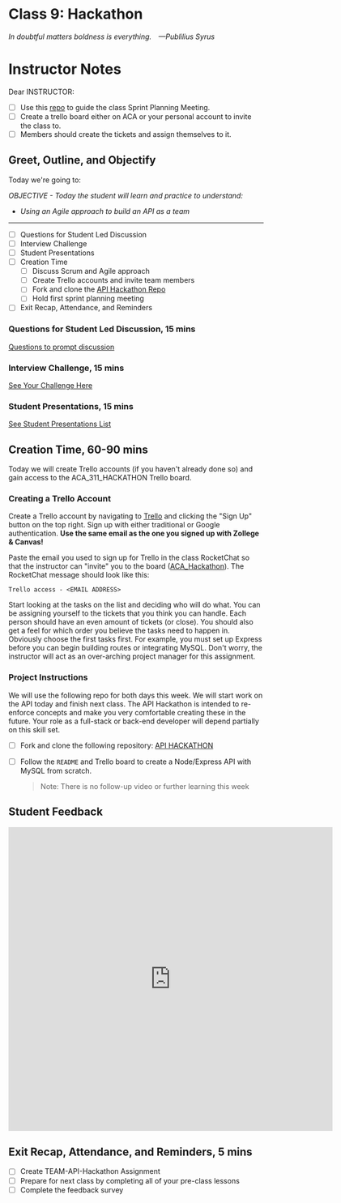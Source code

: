 # Class 9: Hackathon

*In doubtful matters boldness is everything. —Publilius Syrus*

<!-- ! HIDE FROM STUDENT; INSTRUCTOR ONLY CONTENT -->
<!-- ## Instructor Only Content - HIDE FROM STUDENTS -->
# Instructor Notes

Dear INSTRUCTOR:

- [ ] Use this [repo](https://github.com/AustinCodingAcademy/311_wk5_both_api_hackathon) to guide the class Sprint Planning Meeting.
- [ ] Create a trello board either on ACA or your personal account to invite the class to.
- [ ] Members should create the tickets and assign themselves to it.

<!-- ! END INSTRUCTOR ONLY CONTENT -->


## Greet, Outline, and Objectify

<!-- SMART: Specific, Measurable, Attainable, Relevant, and Timely. -->
<!-- https://examples.yourdictionary.com/well-written-examples-of-learning-objectives.html -->

Today we're going to:
  
*OBJECTIVE - Today the student will learn and practice to understand:*

* *Using an Agile approach to build an API as a team*

*****

- [ ] Questions for Student Led Discussion
- [ ] Interview Challenge
- [ ] Student Presentations
- [ ] Creation Time
    * [ ] Discuss Scrum and Agile approach
    * [ ] Create Trello accounts and invite team members
    * [ ] Fork and clone the [API Hackathon Repo](https://github.com/AustinCodingAcademy/311_wk5_both_api_hackathon)
    * [ ] Hold first sprint planning meeting
- [ ] Exit Recap, Attendance, and Reminders

### Questions for Student Led Discussion, 15 mins
<!-- This section should be structured with the 5E model: https://lesley.edu/article/empowering-students-the-5e-model-explained -->

[Questions to prompt discussion](./../additionalResources/questionsForDiscussion/qfd-class-9.md)

### Interview Challenge, 15 mins
<!-- The last two E happen here: elaborate and evaluate  -->
<!-- this sections should have a challenge that can be solved with the skills they've learned since their last class. -->
<!-- ! HIDDEN CONTENT: INSTRUCTOR ONLY -->
[See Your Challenge Here](./../additionalResources/interviewChallenges.md)
<!-- ! END HIDDEN CONTENT: INSTRUCTOR ONLY -->

### Student Presentations, 15 mins

[See Student Presentations List](./../additionalResources/studentPresentations.md)

## Creation Time, 60-90 mins

Today we will create Trello accounts (if you haven't already done so) and gain access to the ACA_311_HACKATHON Trello board.

### Creating a Trello Account

Create a Trello account by navigating to [Trello](https://trello.com/en-US) and clicking the "Sign Up" button on the top right. Sign up with either traditional or Google authentication. **Use the same email as the one you signed up with Zollege & Canvas!**

Paste the email you used to sign up for Trello in the class RocketChat so that the instructor can "invite" you to the board ([ACA_Hackathon](https://trello.com/b/wUbVNAWo/aca311hackathon)). The RocketChat message should look like this:

`Trello access - <EMAIL ADDRESS>`

Start looking at the tasks on the list and deciding who will do what. You can be assigning yourself to the tickets that you think you can handle. Each person should have an even amount of tickets (or close). You should also get a feel for which order you believe the tasks need to happen in. Obviously choose the first tasks first. For example, you must set up Express before you can begin building routes or integrating MySQL. Don't worry, the instructor will act as an over-arching project manager for this assignment.

### Project Instructions

We will use the following repo for both days this week. We will start work on the API today and finish next class. The API Hackathon is intended to re-enforce concepts and make you very comfortable creating these in the future. Your role as a full-stack or back-end developer will depend partially on this skill set.

- [ ] Fork and clone the following repository: [API HACKATHON](https://github.com/AustinCodingAcademy/311_wk5_both_api_hackathon)
- [ ] Follow the `README` and Trello board to create a Node/Express API with MySQL from scratch.

    > Note: There is no follow-up video or further learning this week

## Student Feedback

<iframe src="https://docs.google.com/forms/d/e/1FAIpQLSd85nNCk_MdnaXCsX7fWl3vYgcqvozzlK2cKq26d2g67Zh8Kg/viewform?embedded=true" width="640" height="600" frameborder="0" marginheight="0" marginwidth="0">Loading…</iframe>

## Exit Recap, Attendance, and Reminders, 5 mins

- [ ] Create TEAM-API-Hackathon Assignment
- [ ] Prepare for next class by completing all of your pre-class lessons
- [ ] Complete the feedback survey

<!-- <iframe id="openedx-zollege" src="https://openedx.zollege.com/feedback" style="width: 100%; height: 500px; border: 0">Browser not compatible.</iframe>
<script src="https://openedx.zollege.com/assets/index.js" type="application/javascript"></script> -->

<!-- TODO Create 3 question exit questions -->

<!-- TODO INSERT Student Feedback From -->

<!-- TODO INSERT *HIDDEN* Instructor Feedback Form -->
